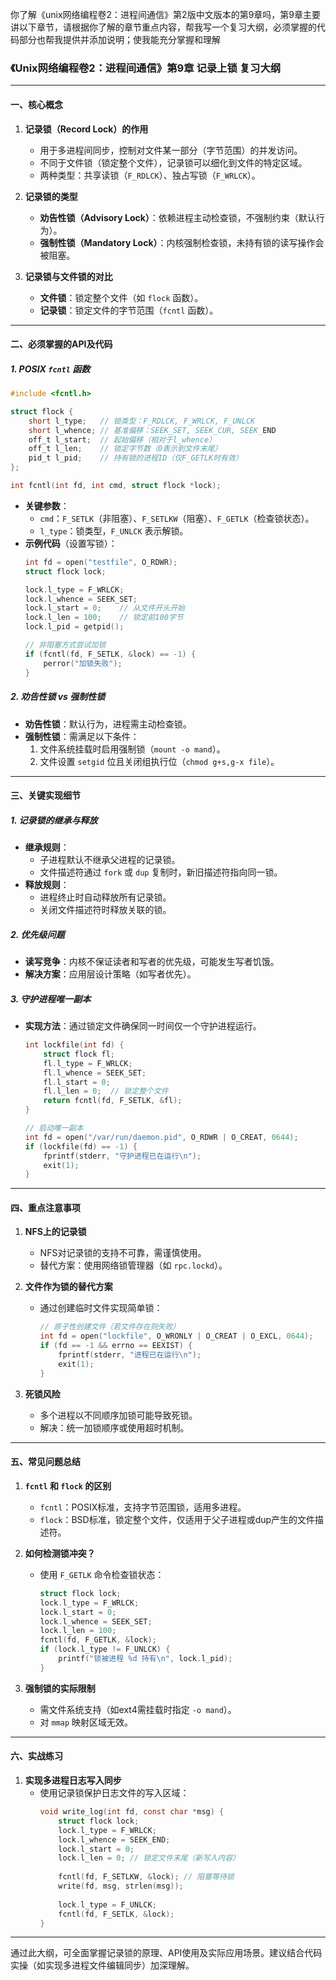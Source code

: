 你了解《unix网络编程卷2：进程间通信》第2版中文版本的第9章吗，第9章主要讲以下章节，请根据你了解的章节重点内容，帮我写一个复习大纲，必须掌握的代码部分也帮我提供并添加说明；使我能充分掌握和理解

### 《Unix网络编程卷2：进程间通信》第9章 记录上锁 复习大纲

---

#### **一、核心概念**
1. **记录锁（Record Lock）的作用**  
   - 用于多进程间同步，控制对文件某一部分（字节范围）的并发访问。
   - 不同于文件锁（锁定整个文件），记录锁可以细化到文件的特定区域。
   - 两种类型：共享读锁（`F_RDLCK`）、独占写锁（`F_WRLCK`）。

2. **记录锁的类型**  
   - **劝告性锁（Advisory Lock）**：依赖进程主动检查锁，不强制约束（默认行为）。
   - **强制性锁（Mandatory Lock）**：内核强制检查锁，未持有锁的读写操作会被阻塞。

3. **记录锁与文件锁的对比**  
   - **文件锁**：锁定整个文件（如 `flock` 函数）。
   - **记录锁**：锁定文件的字节范围（`fcntl` 函数）。

---

#### **二、必须掌握的API及代码**
##### 1. **POSIX `fcntl` 函数**
```c
#include <fcntl.h>

struct flock {
    short l_type;   // 锁类型：F_RDLCK, F_WRLCK, F_UNLCK
    short l_whence; // 基准偏移：SEEK_SET, SEEK_CUR, SEEK_END
    off_t l_start;  // 起始偏移（相对于l_whence）
    off_t l_len;    // 锁定字节数（0表示到文件末尾）
    pid_t l_pid;    // 持有锁的进程ID（仅F_GETLK时有效）
};

int fcntl(int fd, int cmd, struct flock *lock);
```
- **关键参数**：
  - `cmd`：`F_SETLK`（非阻塞）、`F_SETLKW`（阻塞）、`F_GETLK`（检查锁状态）。
  - `l_type`：锁类型，`F_UNLCK` 表示解锁。
- **示例代码**（设置写锁）：
  ```c
  int fd = open("testfile", O_RDWR);
  struct flock lock;

  lock.l_type = F_WRLCK;
  lock.l_whence = SEEK_SET;
  lock.l_start = 0;    // 从文件开头开始
  lock.l_len = 100;    // 锁定前100字节
  lock.l_pid = getpid();

  // 非阻塞方式尝试加锁
  if (fcntl(fd, F_SETLK, &lock) == -1) {
      perror("加锁失败");
  }
  ```

##### 2. **劝告性锁 vs 强制性锁**
- **劝告性锁**：默认行为，进程需主动检查锁。
- **强制性锁**：需满足以下条件：
  1. 文件系统挂载时启用强制锁（`mount -o mand`）。
  2. 文件设置 `setgid` 位且关闭组执行位（`chmod g+s,g-x file`）。

---

#### **三、关键实现细节**
##### 1. **记录锁的继承与释放**
- **继承规则**：
  - 子进程默认不继承父进程的记录锁。
  - 文件描述符通过 `fork` 或 `dup` 复制时，新旧描述符指向同一锁。
- **释放规则**：
  - 进程终止时自动释放所有记录锁。
  - 关闭文件描述符时释放关联的锁。

##### 2. **优先级问题**
- **读写竞争**：内核不保证读者和写者的优先级，可能发生写者饥饿。
- **解决方案**：应用层设计策略（如写者优先）。

##### 3. **守护进程唯一副本**
- **实现方法**：通过锁定文件确保同一时间仅一个守护进程运行。
  ```c
  int lockfile(int fd) {
      struct flock fl;
      fl.l_type = F_WRLCK;
      fl.l_whence = SEEK_SET;
      fl.l_start = 0;
      fl.l_len = 0;  // 锁定整个文件
      return fcntl(fd, F_SETLK, &fl);
  }

  // 启动唯一副本
  int fd = open("/var/run/daemon.pid", O_RDWR | O_CREAT, 0644);
  if (lockfile(fd) == -1) {
      fprintf(stderr, "守护进程已在运行\n");
      exit(1);
  }
  ```

---

#### **四、重点注意事项**
1. **NFS上的记录锁**  
   - NFS对记录锁的支持不可靠，需谨慎使用。
   - 替代方案：使用网络锁管理器（如 `rpc.lockd`）。

2. **文件作为锁的替代方案**  
   - 通过创建临时文件实现简单锁：
     ```c
     // 原子性创建文件（若文件存在则失败）
     int fd = open("lockfile", O_WRONLY | O_CREAT | O_EXCL, 0644);
     if (fd == -1 && errno == EEXIST) {
         fprintf(stderr, "进程已在运行\n");
         exit(1);
     }
     ```

3. **死锁风险**  
   - 多个进程以不同顺序加锁可能导致死锁。
   - 解决：统一加锁顺序或使用超时机制。

---

#### **五、常见问题总结**
1. **`fcntl` 和 `flock` 的区别**  
   - `fcntl`：POSIX标准，支持字节范围锁，适用多进程。
   - `flock`：BSD标准，锁定整个文件，仅适用于父子进程或dup产生的文件描述符。

2. **如何检测锁冲突？**  
   - 使用 `F_GETLK` 命令检查锁状态：
     ```c
     struct flock lock;
     lock.l_type = F_WRLCK;
     lock.l_start = 0;
     lock.l_whence = SEEK_SET;
     lock.l_len = 100;
     fcntl(fd, F_GETLK, &lock);
     if (lock.l_type != F_UNLCK) {
         printf("锁被进程 %d 持有\n", lock.l_pid);
     }
     ```

3. **强制锁的实际限制**  
   - 需文件系统支持（如ext4需挂载时指定 `-o mand`）。
   - 对 `mmap` 映射区域无效。

---

#### **六、实战练习**
1. **实现多进程日志写入同步**  
   - 使用记录锁保护日志文件的写入区域：
     ```c
     void write_log(int fd, const char *msg) {
         struct flock lock;
         lock.l_type = F_WRLCK;
         lock.l_whence = SEEK_END;
         lock.l_start = 0;
         lock.l_len = 0; // 锁定文件末尾（新写入内容）
         
         fcntl(fd, F_SETLKW, &lock); // 阻塞等待锁
         write(fd, msg, strlen(msg));
         
         lock.l_type = F_UNLCK;
         fcntl(fd, F_SETLK, &lock);
     }
     ```

---

通过此大纲，可全面掌握记录锁的原理、API使用及实际应用场景。建议结合代码实操（如实现多进程文件编辑同步）加深理解。